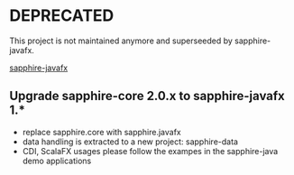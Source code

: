 # DEPRECATED

This project is not maintained anymore and superseeded by sapphire-javafx.

[sapphire-javafx](https://sfxcode.github.io/sapphire-javafx)

## Upgrade sapphire-core 2.0.x to sapphire-javafx 1.*
* replace sapphire.core with sapphire.javafx
* data handling is extracted to a new project: sapphire-data
* CDI, ScalaFX usages please follow the exampes in the sapphire-java demo applications

